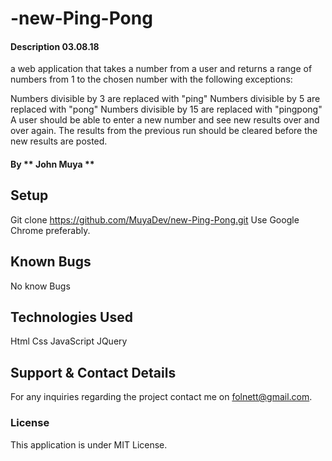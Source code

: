 # -new-Ping-Pong
#### Description 03.08.18
a web application that takes a number from a user and returns a range of numbers from 1 to the chosen number with the following exceptions:

Numbers divisible by 3 are replaced with "ping"
Numbers divisible by 5 are replaced with "pong"
Numbers divisible by 15 are replaced with "pingpong"
A user should be able to enter a new number and see new results over and over again. The results from the previous run should be cleared before the new results are posted.
#### By ** John Muya **
## Setup
Git clone https://github.com/MuyaDev/new-Ping-Pong.git
Use Google Chrome preferably.
## Known Bugs
No know Bugs
## Technologies Used
Html
Css
JavaScript
JQuery
## Support & Contact Details
For any inquiries regarding the project contact me on folnett@gmail.com.
### License
This application is under MIT License.